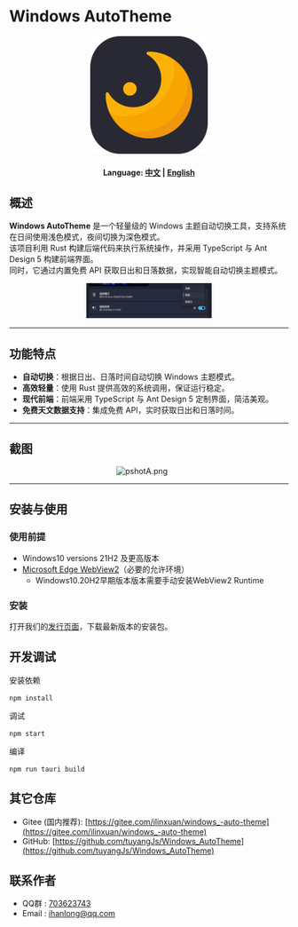# Windows AutoTheme
<div align="center">
 <img src="src\assets\logo.svg" alt="Screenshot 2" width="212px">

 #### Language: [中文](/README.md) | [English](/README-English.md)
 </div>



## 概述

**Windows AutoTheme** 是一个轻量级的 Windows 主题自动切换工具，支持系统在日间使用浅色模式，夜间切换为深色模式。<br />
该项目利用 Rust 构建后端代码来执行系统操作，并采用 TypeScript 与 Ant Design 5 构建前端界面。<br />同时，它通过内置免费 API 获取日出和日落数据，实现智能自动切换主题模式。
<div align="center">
 <img src="winset.png" alt="Screenshot 2" width="45%">
 </div>

---



## 功能特点

- **自动切换**：根据日出、日落时间自动切换 Windows 主题模式。
- **高效轻量**：使用 Rust 提供高效的系统调用，保证运行稳定。
- **现代前端**：前端采用 TypeScript 与 Ant Design 5 定制界面，简洁美观。
- **免费天文数据支持**：集成免费 API，实时获取日出和日落时间。

---

## 截图

<div align="center">
  <img src="https://github.com/user-attachments/assets/5f0c5730-a398-482c-8e6c-e49067d2fe24" alt="pshotA.png" width="45%" style="margin-right: 5%;">
</div>

---

## 安装与使用

### 使用前提

- Windows10 versions 21H2 及更高版本
- [Microsoft Edge WebView2](https://tauri.studio/)（必要的允许环境）
  - Windows10.20H2早期版本版本需要手动安装WebView2 Runtime

### 安装

打开我们的[发行页面](https://github.com/tuyangJs/Windows_AutoTheme/releases)，下载最新版本的安装包。


## 开发调试
安装依赖
```
npm install
```
调试
```
npm start
```
编译
```
npm run tauri build
```
## 其它仓库
- Gitee (国内推荐): [https://gitee.com/ilinxuan/windows_-auto-theme](https://gitee.com/ilinxuan/windows_-auto-theme) 
- GitHub: [https://github.com/tuyangJs/Windows_AutoTheme](https://github.com/tuyangJs/Windows_AutoTheme) 

## 联系作者

- QQ群 : [703623743](http://qm.qq.com/cgi-bin/qm/qr?_wv=1027&k=IVNKPTJ9WqoIHHCsy7UMkQd16NLnfjeD&authKey=WVTDqfUgdv9oV0d8%2BZz5krS98IIlB1Kuvm%2BS3pfMU1H6FBCV1b2xoG5pWsggiAgt&noverify=0&group_code=703623743) 
- Email : [ihanlong@qq.com](ihanlong@qq.com) 
